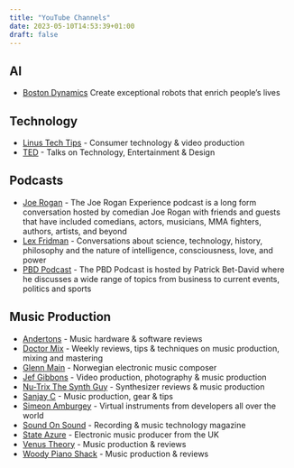 ```yaml
---
title: "YouTube Channels"
date: 2023-05-10T14:53:39+01:00
draft: false
---
```


## AI
* [Boston Dynamics](https://www.youtube.com/@BostonDynamics) Create exceptional robots that enrich people’s lives

## Technology
* [Linus Tech Tips](https://www.youtube.com/@LinusTechTips) - Consumer technology & video production
* [TED](https://www.youtube.com/@TED) - Talks on Technology, Entertainment & Design

## Podcasts
* [Joe Rogan](https://open.spotify.com/show/4rOoJ6Egrf8K2IrywzwOMk) - The Joe Rogan Experience podcast is a long form conversation hosted by comedian Joe Rogan with friends and guests that have included comedians, actors, musicians, MMA fighters, authors, artists, and beyond
* [Lex Fridman](https://www.youtube.com/@lexfridman) - Conversations about science, technology, history, philosophy and the nature of intelligence, consciousness, love, and power
* [PBD Podcast](https://www.youtube.com/@PBDPodcast) - The PBD Podcast is hosted by Patrick Bet-David where he discusses a wide range of topics from business to current events, politics and sports

## Music Production
* [Andertons](https://www.youtube.com/@AndertonsKeyboardDept) - Music hardware & software reviews
* [Doctor Mix](https://www.youtube.com/@Doctormix) - Weekly reviews, tips & techniques on music production, mixing and mastering
* [Glenn Main](https://www.youtube.com/channel/UCVUvMnJP25iVLn8ixbiWOuA) - Norwegian electronic music composer
* [Jef Gibbons](https://www.youtube.com/@jefgibbons) - Video production, photography & music production
* [Nu-Trix The Synth Guy](https://www.youtube.com/channel/UCgHC3J__UPXEcJOqC089Nnw) - Synthesizer reviews & music production
* [Sanjay C](https://www.youtube.com/@SanjayC) - Music production, gear & tips
* [Simeon Amburgey](https://www.youtube.com/@PraiseTracks) - Virtual instruments from developers all over the world
* [Sound On Sound](https://www.youtube.com/@soundonsound/) - Recording & music technology magazine
* [State Azure](https://www.youtube.com/channel/UClKIjbgtWGzHtXhBDS_I0pg) - Electronic music producer from the UK
* [Venus Theory](https://www.youtube.com/@VenusTheory) - Music production & reviews
* [Woody Piano Shack](https://www.youtube.com/@WoodyPianoShack) - Music production & reviews
